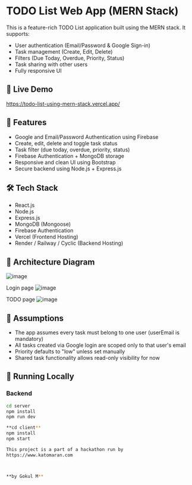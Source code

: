# TODO List Web App (MERN Stack)

This is a feature-rich TODO List application built using the MERN stack. It supports:
- User authentication (Email/Password & Google Sign-in)
- Task management (Create, Edit, Delete)
- Filters (Due Today, Overdue, Priority, Status)
- Task sharing with other users
- Fully responsive UI

## 🔗 Live Demo
https://todo-list-using-mern-stack.vercel.app/

## 🚀 Features
- Google and Email/Password Authentication using Firebase
- Create, edit, delete and toggle task status
- Task filter (due today, overdue, priority, status)
- Firebase Authentication + MongoDB storage
- Responsive and clean UI using Bootstrap
- Secure backend using Node.js + Express.js

## 🛠️ Tech Stack
- React.js
- Node.js
- Express.js
- MongoDB (Mongoose)
- Firebase Authentication
- Vercel (Frontend Hosting)
- Render / Railway / Cyclic (Backend Hosting)

## 📸 Architecture Diagram
![image](https://github.com/user-attachments/assets/0f8d98a0-88ce-4367-badb-0442e8e9ef26)

Login page
![image](https://github.com/user-attachments/assets/8def286d-627f-4405-b648-7a7efe5cf73d)

TODO page
![image](https://github.com/user-attachments/assets/c26e31a2-b598-482c-bb13-92f0f66311c3)

## 📌 Assumptions
- The app assumes every task must belong to one user (userEmail is mandatory)
- All tasks created via Google login are scoped only to that user's email
- Priority defaults to "low" unless set manually
- Shared task functionality allows read-only visibility for now

## 🧪 Running Locally

### Backend
```bash
cd server
npm install
npm run dev

**cd client**
npm install
npm start

This project is a part of a hackathon run by
https://www.katomaran.com



**by Gokul M**
